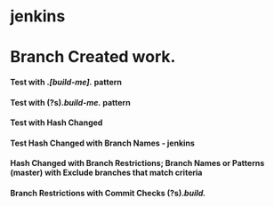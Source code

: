 # jenkins

# Branch Created work.
#### Test with .*\[build-me\].* pattern
#### Test with (?s).*build-me.* pattern
#### Test with Hash Changed
#### Test Hash Changed with Branch Names - jenkins
#### Hash Changed with Branch Restrictions; Branch Names or Patterns (master) with Exclude branches that match criteria


#### Branch Restrictions with Commit Checks (?s).*build.*
